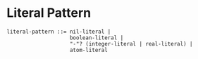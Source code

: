 # Literal Pattern

```ebnf
literal-pattern ::= nil-literal |
                    boolean-literal |
                    "-"? (integer-literal | real-literal) |
                    atom-literal
```
